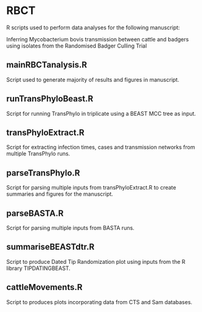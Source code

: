 # RBCT

R scripts used to perform data analyses for the following manuscript:

Inferring Mycobacterium bovis transmission between cattle and badgers using isolates from the Randomised Badger Culling Trial

## mainRBCTanalysis.R ##

Script used to generate majority of results and figures in manuscript.

## runTransPhyloBeast.R

Script for running TransPhylo in triplicate using a BEAST MCC tree as input.

## transPhyloExtract.R

Script for extracting infection times, cases and transmission networks from multiple TransPhylo runs.

## parseTransPhylo.R

Script for parsing multiple inputs from transPhyloExtract.R to create summaries and figures for the manuscript.

## parseBASTA.R

Script for parsing multiple inputs from BASTA runs.

## summariseBEASTdtr.R

Script to produce Dated Tip Randomization plot using inputs from the R library TIPDATINGBEAST.

## cattleMovements.R

Script to produces plots incorporating data from CTS and Sam databases.
